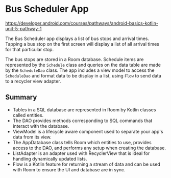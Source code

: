 # Bus Scheduler App

https://developer.android.com/courses/pathways/android-basics-kotlin-unit-5-pathway-1

The Bus Scheduler app displays a list of bus stops and arrival times. Tapping a bus stop on the first screen will display a list of all arrival times for that particular stop.

The bus stops are stored in a Room database. Schedule items are represented by the `Schedule` class and queries on the data table are made by the `ScheduleDao` class. The app includes a view model to access the `ScheduleDao` and format data to be display in a list, using `Flow` to send data to a recycler view adapter.

## Summary

- Tables in a SQL database are represented in Room by Kotlin classes called entities.
- The DAO provides methods corresponding to SQL commands that interact with the database.
- ViewModel is a lifecycle aware component used to separate your app's data from its view.
- The AppDatabase class tells Room which entities to use, provides access to the DAO, and performs any setup when creating the database.
- ListAdapter is an adapter used with RecyclerView that is ideal for handling dynamically updated lists.
- Flow is a Kotlin feature for returning a stream of data and can be used with Room to ensure the UI and database are in sync.

